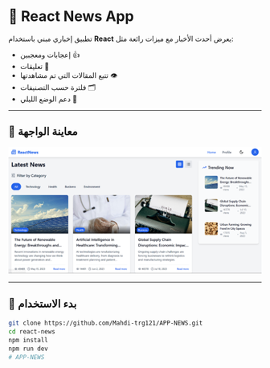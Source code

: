 # 📰 React News App

تطبيق إخباري مبني باستخدام **React** يعرض أحدث الأخبار مع ميزات رائعة مثل:

- إعجابات ومعجبين 👍
- تعليقات 💬
- تتبع المقالات التي تم مشاهدتها 👁️
- فلترة حسب التصنيفات 🗂️
- دعم الوضع الليلي 🌙

---

## 📸 معاينة الواجهة

![Preview](preview.png)

---

## 🚀 بدء الاستخدام

```bash
git clone https://github.com/Mahdi-trg121/APP-NEWS.git
cd react-news
npm install
npm run dev
# APP-NEWS
